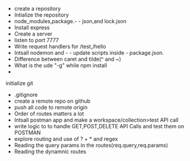 - create a repository
- Intialize the repository
- node_modules,package.- - json,and lock.json
- Install express
- Create a server
- listen to port 7777
- Write request handlers for /test,/hello
- Intsall nodemon and - - update scripts inside - package.json.
- Difference between caret and tilde(^ and ~)
- What is the ude "-g" while npm install
- 


initialize git
- .gitignore
- create a remote repo on github
- push all code to remote origin
- Order of routes matters a lot
- Intsall postman app and make a workspace/collection>test API call
- write logic to to handle GET,POST,DELETE API Calls and test them on POSTMAN
- explore routing and use of ? + * and regex
-  Reading the query params in the routes(req.query,req.params)
- Reading the dynamnic routes

